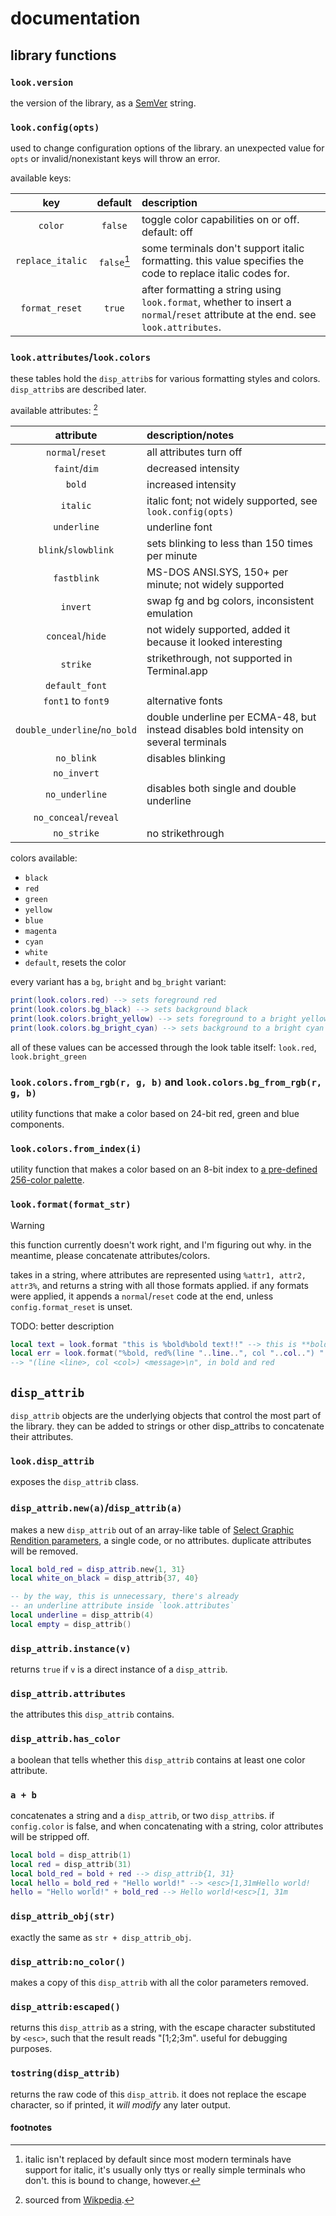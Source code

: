 # documentation

## library functions

### `look.version`

the version of the library, as a [SemVer](https://semver.org/) string.

### `look.config(opts)`

used to change configuration options of the library. an unexpected value for `opts` or invalid/nonexistant keys will throw an error.

available keys:

| key | default | description |
|:---:|:-------:|:------------|
|`color`| `false` | toggle color capabilities on or off. default: off |
| `replace_italic` | `false`[^italic] | some terminals don't support italic formatting. this value specifies the code to replace italic codes for. |
| `format_reset` | `true` | after formatting a string using `look.format`, whether to insert a `normal`/`reset` attribute at the end. see `look.attributes`. |

### `look.attributes`/`look.colors`

these tables hold the `disp_attrib`s for various formatting styles and colors. `disp_attrib`s are described later.

available attributes: [^attribs]

| attribute | description/notes |
|:---------:|:------------|
| `normal`/`reset` | all attributes turn off |
| `faint`/`dim` | decreased intensity |
| `bold` | increased intensity |
| `italic` | italic font; not widely supported, see `look.config(opts)` |
| `underline` | underline font |
| `blink`/`slowblink` | sets blinking to less than 150 times per minute |
| `fastblink` | MS-DOS ANSI.SYS, 150+ per minute; not widely supported |
| `invert` | swap fg and bg colors, inconsistent emulation |
| `conceal`/`hide` | not widely supported, added it because it looked interesting |
| `strike` | strikethrough, not supported in Terminal.app |
| `default_font` | |
| `font1` to `font9` | alternative fonts |
| `double_underline`/`no_bold` | double underline per ECMA-48, but instead disables bold intensity on several terminals |
| `no_blink` | disables blinking |
| `no_invert` | |
| `no_underline` | disables both single and double underline |
| `no_conceal`/`reveal` | |
| `no_strike` | no strikethrough |

colors available:

- `black`
- `red`
- `green`
- `yellow`
- `blue`
- `magenta`
- `cyan`
- `white`
- `default`, resets the color

every variant has a `bg`, `bright` and `bg_bright` variant:
```lua
print(look.colors.red) --> sets foreground red
print(look.colors.bg_black) --> sets background black
print(look.colors.bright_yellow) --> sets foreground to a bright yellow
print(look.colors.bg_bright_cyan) --> sets background to a bright cyan
```

all of these values can be accessed through the look table itself: `look.red`, `look.bright_green`

### `look.colors.from_rgb(r, g, b)` and `look.colors.bg_from_rgb(r, g, b)`

utility functions that make a color based on 24-bit red, green and blue components.

### `look.colors.from_index(i)`

utility function that makes a color based on an 8-bit index to [a pre-defined 256-color palette](https://en.wikipedia.org/wiki/ANSI_escape_code#8-bit).

### `look.format(format_str)`

> [!WARNING]
> this function currently doesn't work right, and I'm figuring out why. in the meantime, please concatenate attributes/colors.

takes in a string, where attributes are represented using `%attr1, attr2, attr3%`, and returns a string with all those formats applied. if any formats were applied, it appends a `normal`/`reset` code at the end, unless `config.format_reset` is unset.

TODO: better description

```lua
local text = look.format "this is %bold%bold text!!" --> this is **bold text!!**
local err = look.format("%bold, red%(line "..line..", col "..col..") "..message.."\n")
--> "(line <line>, col <col>) <message>\n", in bold and red
```

## `disp_attrib`

`disp_attrib` objects are the underlying objects that control the most part of the library. they can be added to strings or other disp_attribs to concatenate their attributes.

### `look.disp_attrib`

exposes the `disp_attrib` class.

### `disp_attrib.new(a)`/`disp_attrib(a)`

makes a new `disp_attrib` out of an array-like table of [Select Graphic Rendition parameters](https://en.wikipedia.org/wiki/ANSI_escape_code#SGR_(Select_Graphic_Rendition)_parameters), a single code, or no attributes. duplicate attributes will be removed.

```lua
local bold_red = disp_attrib.new{1, 31}
local white_on_black = disp_attrib{37, 40}

-- by the way, this is unnecessary, there's already
-- an underline attribute inside `look.attributes`
local underline = disp_attrib(4)
local empty = disp_attrib()
```

### `disp_attrib.instance(v)`

returns `true` if `v` is a direct instance of a `disp_attrib`.

### `disp_attrib.attributes`

the attributes this `disp_attrib` contains.

### `disp_attrib.has_color`

a boolean that tells whether this `disp_attrib` contains at least one color attribute.

### `a + b`

concatenates a string and a `disp_attrib`, or two `disp_attrib`s. if `config.color` is false, and when concatenating with a string, color attributes will be stripped off.

```lua
local bold = disp_attrib(1)
local red = disp_attrib(31)
local bold_red = bold + red --> disp_attrib{1, 31}
local hello = bold_red + "Hello world!" --> <esc>[1,31mHello world!
hello = "Hello world!" + bold_red --> Hello world!<esc>[1, 31m
```

### `disp_attrib_obj(str)`

exactly the same as `str + disp_attrib_obj`.

### `disp_attrib:no_color()`

makes a copy of this `disp_attrib` with all the color parameters removed.

### `disp_attrib:escaped()`

returns this `disp_attrib` as a string, with the escape character substituted by `<esc>`,
such that the result reads "<esc>[1;2;3m". useful for debugging purposes.

### `tostring(disp_attrib)`

returns the raw code of this `disp_attrib`. it does not replace the escape character,
so if printed, it *will modify* any later output.

#### footnotes

[^italic]: italic isn't replaced by default since most modern terminals have support for italic, it's usually only ttys or really simple terminals who don't. this is bound to change, however.
[^attribs]: sourced from [Wikpedia](https://en.wikipedia.org/wiki/ANSI_escape_code#SGR_(Select_Graphic_Rendition)_parameters).
